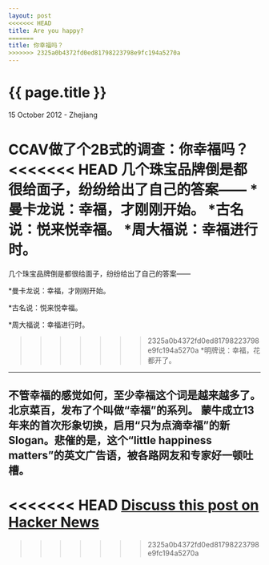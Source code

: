 ```yaml
---
layout: post
<<<<<<< HEAD
title: Are you happy?
=======
title: 你幸福吗？
>>>>>>> 2325a0b4372fd0ed81798223798e9fc194a5270a
---
```


{{ page.title }}
================

<p class="meta">15 October 2012 - Zhejiang</p>

CCAV做了个2B式的调查：你幸福吗？
<<<<<<< HEAD
几个珠宝品牌倒是都很给面子，纷纷给出了自己的答案——
*曼卡龙说：幸福，才刚刚开始。
*古名说：悦来悦幸福。
*周大福说：幸福进行时。
=======

几个珠宝品牌倒是都很给面子，纷纷给出了自己的答案——

*曼卡龙说：幸福，才刚刚开始。

*古名说：悦来悦幸福。

*周大福说：幸福进行时。

>>>>>>> 2325a0b4372fd0ed81798223798e9fc194a5270a
*明牌说：幸福，花都开了。

---
不管幸福的感觉如何，至少幸福这个词是越来越多了。北京菜百，发布了个叫做“幸福”的系列。
蒙牛成立13年来的首次形象切换，启用“只为点滴幸福”的新Slogan。悲催的是，这个“little happiness matters”的英文广告语，被各路网友和专家好一顿吐槽。
--

<<<<<<< HEAD
[Discuss this post on Hacker News](http://news.ycombinator.com/item?id=1627246)
=======
>>>>>>> 2325a0b4372fd0ed81798223798e9fc194a5270a
